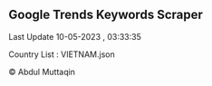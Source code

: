 

## Google Trends Keywords Scraper 
 
Last Update 10-05-2023 , 03:33:35

Country List :
VIETNAM.json



© Abdul Muttaqin 
